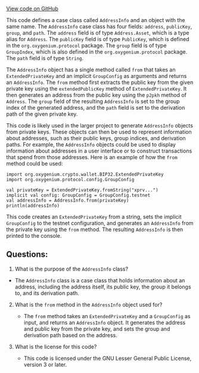 [View code on GitHub](https://github.com/oxygenium/oxygenium/wallet/src/main/scala/org/oxygenium/wallet/api/model/AddressInfo.scala)

This code defines a case class called `AddressInfo` and an object with the same name. The `AddressInfo` case class has four fields: `address`, `publicKey`, `group`, and `path`. The `address` field is of type `Address.Asset`, which is a type alias for `Address`. The `publicKey` field is of type `PublicKey`, which is defined in the `org.oxygenium.protocol` package. The `group` field is of type `GroupIndex`, which is also defined in the `org.oxygenium.protocol` package. The `path` field is of type `String`.

The `AddressInfo` object has a single method called `from` that takes an `ExtendedPrivateKey` and an implicit `GroupConfig` as arguments and returns an `AddressInfo`. The `from` method first extracts the public key from the given private key using the `extendedPublicKey` method of `ExtendedPrivateKey`. It then generates an address from the public key using the `p2pkh` method of `Address`. The `group` field of the resulting `AddressInfo` is set to the group index of the generated address, and the `path` field is set to the derivation path of the given private key.

This code is likely used in the larger project to generate `AddressInfo` objects from private keys. These objects can then be used to represent information about addresses, such as their public keys, group indices, and derivation paths. For example, the `AddressInfo` objects could be used to display information about addresses in a user interface or to construct transactions that spend from those addresses. Here is an example of how the `from` method could be used:

```
import org.oxygenium.crypto.wallet.BIP32.ExtendedPrivateKey
import org.oxygenium.protocol.config.GroupConfig

val privateKey = ExtendedPrivateKey.fromString("xprv...")
implicit val config: GroupConfig = GroupConfig.testnet
val addressInfo = AddressInfo.from(privateKey)
println(addressInfo)
```

This code creates an `ExtendedPrivateKey` from a string, sets the implicit `GroupConfig` to the testnet configuration, and generates an `AddressInfo` from the private key using the `from` method. The resulting `AddressInfo` is then printed to the console.
## Questions: 
 1. What is the purpose of the `AddressInfo` class?
   - The `AddressInfo` class is a case class that holds information about an address, including the address itself, its public key, the group it belongs to, and its derivation path.

2. What is the `from` method in the `AddressInfo` object used for?
   - The `from` method takes an `ExtendedPrivateKey` and a `GroupConfig` as input, and returns an `AddressInfo` object. It generates the address and public key from the private key, and sets the group and derivation path based on the address.

3. What is the license for this code?
   - This code is licensed under the GNU Lesser General Public License, version 3 or later.